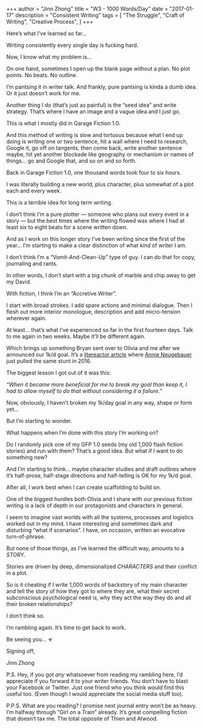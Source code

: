 +++ 
author = "Jinn Zhong" 
title = "W3 - 1000 Words/Day" 
date = "2017-01-17" 
description = "Consistent Writing"
tags = [
    "The Struggle",
    "Craft of Writing",
    "Creative Process",
]
+++

Here’s what I’ve learned so far…

Writing consistently every single day is fucking hard.

Now, I know what my problem is…

On one hand, sometimes I open up the blank page without a plan. No plot points. No beats. No outline.

I’m pantsing it in writer talk. And frankly, pure pantsing is kinda a dumb idea. Or it just doesn’t work for me.

Another thing I do (that’s just as painful) is the “seed idea” and write strategy. That’s where I have an image and a vague idea and I just go.

This is what I mostly did in Garage Fiction 1.0.

And this method of writing is slow and tortuous because what I end up doing is writing one or two sentence, hit a wall where I need to research, Google it, go off on tangents, then come back, write another sentence maybe, hit yet another blockade like geography or mechanism or names of things… go and Google that, and so on and so forth.

Back in Garage Fiction 1.0, one thousand words took four to six hours.

I was literally building a new world, plus character, plus somewhat of a plot each and every week.

This is a terrible idea for long term writing.

I don’t think I’m a pure plotter — someone who plans out every event in a story — but the best times where the writing flowed was where I had at least six to eight beats for a scene written down.

And as I work on this longer story I’ve been writing since the first of the year… I’m starting to make a clear distinction of what <i>kind</i> of writer I am.

I don’t think I’m a “Vomit-And-Clean-Up” type of guy. I can do that for copy, journaling and rants.

In other words, I don’t start with a big chunk of marble and chip away to get my David.

With fiction, I think I’m an “Accretive Writer”.

I start with broad strokes. I add spare actions and minimal dialogue. Then I flesh out more interior monologue, description and add micro-tension wherever again.

At least… that’s what I’ve experienced so far in the first fourteen days. Talk to me again in two weeks. Maybe it’ll be different again.

Which brings up something Bryan sent over to Olivia and me after we announced our 1k/d goal. It’s a [litereactor article](https://litreactor.com/columns/what-i-learned-from-1-year-of-1000-words-a-day) where [Annie Neugebauer](https://litreactor.com/team/annie-neugebauer) just pulled the same stunt in 2016.

The biggest lesson I got out of it was this:

*“When it became more beneficial for me to break my goal than keep it, I had to allow myself to do that without considering it a failure.”*

Now, obviously, I haven’t broken my 1k/day goal in any way, shape or form yet…

But I’m starting to wonder.

What happens when I’m done with this story I’m working on?

Do I randomly pick one of my GFP 1.0 seeds (my old 1,000 flash fiction stories) and run with them? That’s a good idea. But what if I want to do something new?

And I’m starting to think… maybe character studies and draft outlines where it’s half-prose, half-stage directions and half-telling is OK for my 1k/d goal.

After all, I work best when I can create scaffolding to build on.

One of the biggest hurdles both Olivia and I share with our previous fiction writing is a lack of depth in our protagonists and characters in general.

I seem to imagine vast worlds with all the systems, processes and logistics worked out in  my mind. I have interesting and sometimes dark and disturbing “what if scenarios”. I have, on occasion, written an evocative turn-of-phrase.

But none of those things, as I’ve learned the difficult way, amounts to a *STORY*.

Stories are driven by deep, dimensionalized *CHARACTERS* and their conflict in a plot.

So is it cheating if I write 1,000 words of backstory of my main character and tell the story of how they got to where they are, what their secret subconscious psychological need is, why they act the way they do and all their broken relationships?

I don’t think so.

I’m rambling again. It’s time to get back to work.

Be seeing you… ☣

Signing off,

Jinn Zhong

P.S. Hey, if you got *any* whatsoever from reading my rambling here, I’d appreciate if you forward it to your writer friends. You don’t have to blast your Facebook or Twitter. Just one friend who you think would find this useful too. (Even though I would appreciate the social media stuff too).

P.P.S. What are you reading? I promise next journal entry won’t be as heavy. I’m halfway through “Girl on a Train” already. It’s great compelling fiction that doesn’t tax me. The total opposite of Thien and Atwood.
